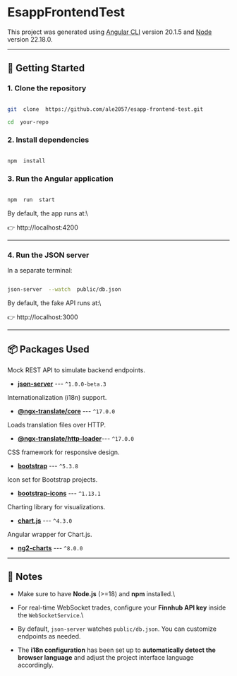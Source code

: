 # EsappFrontendTest

This project was generated using [Angular CLI](https://github.com/angular/angular-cli) version 20.1.5 and [Node](https://www.npmjs.com/package/node/v/22.18.0) version 22.18.0.

---

## 🚀 Getting Started

### 1. Clone the repository

```bash

git  clone  https://github.com/ale2057/esapp-frontend-test.git

cd  your-repo

```

### 2. Install dependencies

```bash

npm  install

```

### 3. Run the Angular application

```bash

npm  run  start

```

By default, the app runs at:\

👉 http://localhost:4200

---

### 4. Run the JSON server

In a separate terminal:

```bash

json-server  --watch  public/db.json

```

By default, the fake API runs at:\

👉 http://localhost:3000

---

## 📦 Packages Used

Mock REST API to simulate backend endpoints.

- **[json-server](https://github.com/typicode/json-server)** --- `^1.0.0-beta.3`

Internationalization (i18n) support.

- **[@ngx-translate/core](https://github.com/ngx-translate/core)** --- `^17.0.0`

Loads translation files over HTTP.

- **[@ngx-translate/http-loader](https://github.com/ngx-translate/core)**--- `^17.0.0`

CSS framework for responsive design.

- **[bootstrap](https://getbootstrap.com/)** --- `^5.3.8`

Icon set for Bootstrap projects.

- **[bootstrap-icons](https://icons.getbootstrap.com/)** --- `^1.13.1`

Charting library for visualizations.

- **[chart.js](https://www.chartjs.org/)** --- `^4.3.0`

Angular wrapper for Chart.js.

- **[ng2-charts](https://valor-software.com/ng2-charts/)** --- `^8.0.0`

---

## 📖 Notes

- Make sure to have **Node.js** (\>=18) and **npm** installed.\

- For real-time WebSocket trades, configure your **Finnhub API key** inside the `WebSocketService`.\

- By default, `json-server` watches `public/db.json`. You can customize endpoints as needed.

- The **i18n configuration** has been set up to **automatically detect the browser language** and adjust the project interface language accordingly.
